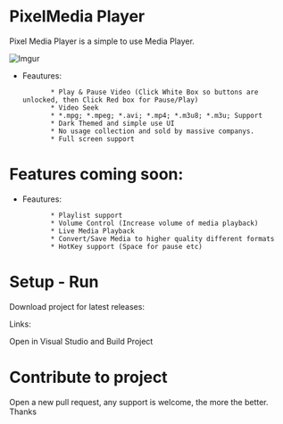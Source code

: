 # PixelMedia Player

Pixel Media Player is a simple to use Media Player.

![Imgur](https://imgur.com/iYxR955.gif)

 * Feautures:
              
              * Play & Pause Video (Click White Box so buttons are unlocked, then Click Red box for Pause/Play)
              * Video Seek
              * *.mpg; *.mpeg; *.avi; *.mp4; *.m3u8; *.m3u; Support
              * Dark Themed and simple use UI
              * No usage collection and sold by massive companys.
              * Full screen support
              
              
              
              
              
# Features coming soon:


 * Feautures:
              
              * Playlist support
              * Volume Control (Increase volume of media playback)
              * Live Media Playback
              * Convert/Save Media to higher quality different formats
              * HotKey support (Space for pause etc)
                        


# Setup - Run


Download project for latest releases:

Links: 




Open in Visual Studio and Build Project



# Contribute to project


Open a new pull request, any support is welcome, the more the better. Thanks 



